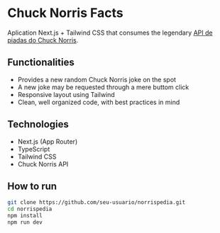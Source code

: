 # Chuck Norris Facts

Aplication Next.js + Tailwind CSS that consumes the legendary [API de piadas do Chuck Norris](https://api.chucknorris.io/).

## Functionalities

- Provides a new random Chuck Norris joke on the spot
- A new joke may be requested through a mere buttom click
- Responsive layout using Tailwind
- Clean, well organized code, with best practices in mind

## Technologies

- Next.js (App Router)
- TypeScript
- Tailwind CSS
- Chuck Norris API

## How to run

```bash
git clone https://github.com/seu-usuario/norrispedia.git
cd norrispedia
npm install
npm run dev
```